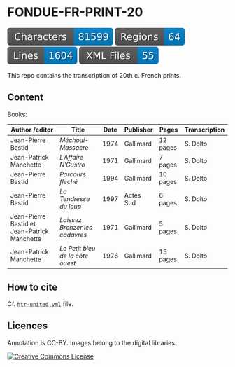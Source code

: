 # FONDUE-FR-PRINT-20

![characters badge](badges/characters.svg) ![regions badge](badges/regions.svg) ![lines badge](badges/lines.svg) ![files badge](badges/files.svg)

This repo contains the transcription of 20th c. French prints.

## Content

Books:

| Author /editor         | Title                                                          | Date | Publisher | Pages    | Transcription |
|------------------------|----------------------------------------------------------------|------|-----------|----------|---------------|
| Jean-Pierre Bastid     | _Méchoui-Massacre_                                             | 1974 | Gallimard | 12 pages | S. Dolto      |
| Jean-Patrick Manchette | _L’Affaire N’Gustro_                                           | 1971 | Gallimard | 7 pages  | S. Dolto      |
| Jean-Pierre Bastid     | _Parcours fleché_                                              | 1994 | Gallimard | 10 pages | S. Dolto      |
| Jean-Pierre Bastid     | _La Tendresse du loup_                                         | 1997 | Actes Sud | 6 pages  | S. Dolto      |
| Jean-Pierre Bastid et Jean-Patrick Manchette | _Laissez Bronzer les cadavres_           | 1971 | Gallimard | 5 pages  | S. Dolto      |
| Jean-Patrick Manchette | _Le Petit bleu de la côte ouest_                               | 1976 | Gallimard | 15 pages | S. Dolto      |


## How to cite

Cf. [`htr-united.yml`](https://github.com/FoNDUE-HTR/FONDUE-FR-PRINT-20/blob/main/htr-united.yml) file.

## Licences
Annotation is CC-BY. Images belong to the digital libraries.

<a rel="license" href="https://creativecommons.org/licenses/by/2.0"><img alt="Creative Commons License" style="border-width:0" src="https://i.creativecommons.org/l/by/2.0/88x31.png" /></a><br />